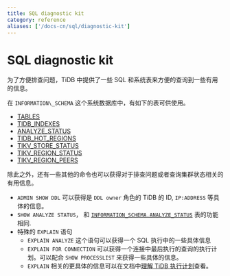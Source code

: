 ```yaml
---
title: SQL diagnostic kit
category: reference
aliases: ['/docs-cn/sql/diagnostic-kit']
---
```


# SQL diagnostic kit

为了方便排查问题，TiDB 中提供了一些 SQL 和系统表来方便的查询到一些有用的信息。

在 `INFORMATION\_SCHEMA` 这个系统数据库中，有如下的表可供使用。

- [TABLES](../dev/reference/system-databases/information-schema.md#TABLES-Table)
- [TIDB\_INDEXES](../dev/reference/system-databases/information-schema.md#TIDB\_INDEXES)
- [ANALYZE\_STATUS](../dev/reference/system-databases/information-schema.md#ANALYZE\_STATUS)
- [TIDB\_HOT\_REGIONS](../dev/reference/system-databases/information-schema.md#TIDB\_HOT\_REGIONS)
- [TIKV\_STORE\_STATUS](../dev/reference/system-databases/information-schema.md#TIKV\_STORE\_STATUS)
- [TIKV\_REGION\_STATUS](../dev/reference/system-databases/information-schema.md#TIKV\_REGION\_STATUS)
- [TIKV\_REGION\_PEERS](../dev/reference/system-databases/information-schema.md#TIKV\_REGION\_PEERS)

除此之外，还有一些其他的命令也可以获得对于排查问题或者查询集群状态相关的有用信息。

- `ADMIN SHOW DDL` 可以获得是 `DDL owner` 角色的 TiDB 的 ID, `IP:ADDRESS` 等具体的信息。
- `SHOW ANALYZE STATUS`， 和 [`INFORMATION_SCHEMA.ANALYZE_STATUS`](../dev/reference/system-databases/information-schema.md#ANALYZE\_STATUS) 表的功能相同.
- 特殊的 `EXPLAIN` 语句
	- `EXPLAIN ANALYZE` 这个语句可以获得一个 SQL 执行中的一些具体信息
	- `EXPLAIN FOR CONNECTION` 可以获得一个连接中最后执行的查询的执行计划。可以配合 `SHOW PROCESSLIST` 来获得一些具体的信息。
	- `EXPLAIN` 相关的更具体的信息可以在文档中[理解 TiDB 执行计划](../dev/reference/performance/understanding-the-query-execution-plan.md)查看。

